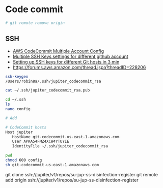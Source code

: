 # Code commit
```sh
# git remote remove origin

```

## SSH
- [AWS CodeCommit Multiple Account Config](https://gist.github.com/justinpawela/3a7056cd592d688425e59de2ef6f1da0)
- [Multiple SSH Keys settings for different github account](https://gist.github.com/jexchan/2351996)
- [Setting up SSH keys for different Git hosts in 3 min](https://medium.com/@sleonardoaugusto/multiple-ssh-keys-for-multiple-hosts-1f3cf5ce2dd1)
- https://forums.aws.amazon.com/thread.jspa?threadID=228206

```sh
ssh-keygen
/Users/robin8a/.ssh/jupiter_codecommit_rsa

cat ~/.ssh/jupiter_codecommit_rsa.pub

```


```sh
cd ~/.ssh
ls
nano config 

# Add

# CodeCommit hosts
Host jupiter
   HostName git-codecommit.us-east-1.amazonaws.com
   User APKA54FMZ4XCW4YTUYIE
   IdentityFile ~/.ssh/jupiter_codecommit_rsa

```

```sh
pwd
chmod 600 config
sh git-codecommit.us-east-1.amazonaws.com
```


git clone ssh://jupiter/v1/repos/su-jup-ss-disinfection-register
git remote add origin ssh://jupiter/v1/repos/su-jup-ss-disinfection-register